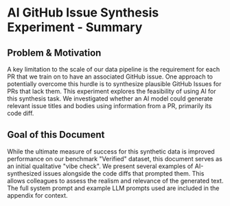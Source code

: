 # AI GitHub Issue Synthesis Experiment - Summary

## Problem & Motivation

A key limitation to the scale of our data pipeline is the requirement for each PR that we train on to have an associated GitHub issue. One approach to potentially overcome this hurdle is to synthesize plausible GitHub Issues for PRs that lack them.
This experiment explores the feasibility of using AI for this synthesis task. We investigated whether an AI model could generate relevant issue titles and bodies using information from a PR, primarily its code diff.

## Goal of this Document

While the ultimate measure of success for this synthetic data is improved performance on our benchmark "Verified" dataset, this document serves as an initial qualitative "vibe check". We present several examples of AI-synthesized issues alongside the code diffs that prompted them. This allows colleagues to assess the realism and relevance of the generated text. The full system prompt and example LLM prompts used are included in the appendix for context.
